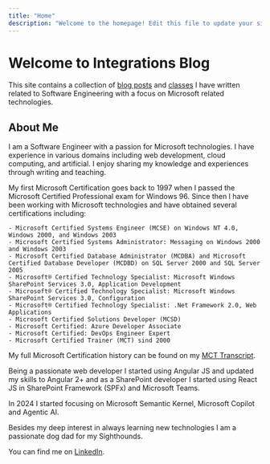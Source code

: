 ```yaml
---
title: "Home"
description: "Welcome to the homepage! Edit this file to update your site's main landing page."
---
```


# Welcome to Integrations Blog

This site contains a collection of [blog posts](/posts) and [classes](/classes) I have written related to Software Engineering with a focus on Microsoft related technologies.

## About Me

I am a Software Engineer with a passion for Microsoft technologies. I have experience in various domains including web development, cloud computing, and artificial. I enjoy sharing my knowledge and experiences through writing and teaching.

My first Microsoft Certification goes back to 1997 when I passed the Microsoft Certified Professional exam for Windows 96. Since then I have been working with Microsoft technologies and have obtained several certifications including:

    - Microsoft Certified Systems Engineer (MCSE) on Windows NT 4.0, Windows 2000, and Windows 2003
    - Microsoft Certified Systems Administrator: Messaging on Windows 2000 and Windows 2003
    - Microsoft Certified Database Administrator (MCDBA) and Microsoft Certified Database Developer (MCDBD) on SQL Server 2000 and SQL Server 2005
    - Microsoft® Certified Technology Specialist: Microsoft Windows SharePoint Services 3.0, Application Development
    - Microsoft® Certified Technology Specialist: Microsoft Windows SharePoint Services 3.0, Configuration
    - Microsoft® Certified Technology Specialist: .Net Framework 2.0, Web Applications
    - Microsoft Certified Solutions Developer (MCSD)
    - Microsoft Certified: Azure Developer Associate
    - Microsoft Certified: DevOps Engineer Expert
    - Microsoft Certified Trainer (MCT) sind 2000

My full Microsoft Certification history can be found on my [MCT Transcript](https://learn.microsoft.com/en-us/users/alexander-kastil/transcript/dloowug2y85m9lm).

Being a passionate web developer I started using Angular JS and updated my skills to Angular 2+ and as a SharePoint developer I started using React JS in SharePoint Framework (SPFx) and Microsoft Teams.

In 2024 I started focusing on Microsoft Semantic Kernel, Microsoft Copilot and Agentic AI.

Besides my deep interest in always learning new technologies I am a passionate dog dad for my Sighthounds.

You can find me on [LinkedIn](https://www.linkedin.com/in/alexander-kastil-3bb26511a/).
